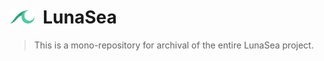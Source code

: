 # <img width="40px" src="./lunasea/assets/images/branding_logo.png" alt="LunaSea"></img>&nbsp;&nbsp;LunaSea

> This is a mono-repository for archival of the entire LunaSea project.
